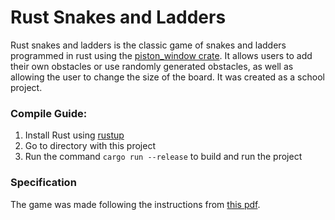 # Rust Snakes and Ladders
Rust snakes and ladders is the classic game of snakes and ladders programmed in rust using the 
[piston_window crate](https://github.com/PistonDevelopers/piston_window). It allows users to add their own obstacles 
or use randomly generated obstacles, as well as allowing the user to change the size of the board. It was created as a
school project.
### Compile Guide:
1. Install Rust using [rustup](https://rustup.rs/)
2. Go to directory with this project
3. Run the command `cargo run --release` to build and run the project
### Specification 
The game was made following the instructions from [this pdf](https://pdfhost.io/v/xBfvK9fub_project_specpdf.pdf).
